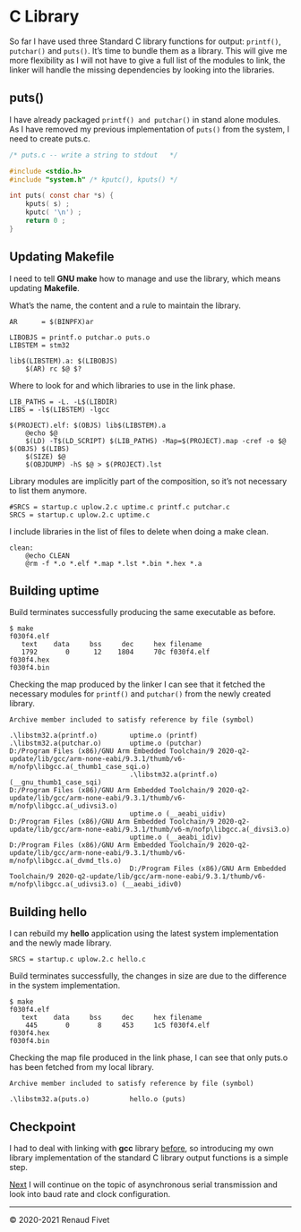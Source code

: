 # C Library

So far I have used three Standard C library functions for output:
`printf()`, `putchar()` and `puts()`. It’s time to bundle them as a library.
This will give me more flexibility as I will not have to give a full
list of the modules to link, the linker will handle the missing
dependencies by looking into the libraries.

## puts()

I have already packaged `printf() and putchar()` in stand alone modules.
As I have removed my previous implementation of `puts()` from the system,
I need to create puts.c.

```c
/* puts.c -- write a string to stdout   */

#include <stdio.h>
#include "system.h" /* kputc(), kputs() */

int puts( const char *s) {
    kputs( s) ;
    kputc( '\n') ;
    return 0 ;
}
```

## Updating Makefile

I need to tell **GNU make** how to manage and use the library, which
means updating **Makefile**.

What’s the name, the content and a rule to maintain the library.

```make
AR      = $(BINPFX)ar

LIBOBJS = printf.o putchar.o puts.o
LIBSTEM = stm32

lib$(LIBSTEM).a: $(LIBOBJS)
    $(AR) rc $@ $?
```

Where to look for and which libraries to use in the link phase.

```make
LIB_PATHS = -L. -L$(LIBDIR)
LIBS = -l$(LIBSTEM) -lgcc

$(PROJECT).elf: $(OBJS) lib$(LIBSTEM).a
    @echo $@
    $(LD) -T$(LD_SCRIPT) $(LIB_PATHS) -Map=$(PROJECT).map -cref -o $@ $(OBJS) $(LIBS)
    $(SIZE) $@
    $(OBJDUMP) -hS $@ > $(PROJECT).lst
```

Library modules are implicitly part of the composition, so it’s not
necessary to list them anymore.

```make
#SRCS = startup.c uplow.2.c uptime.c printf.c putchar.c
SRCS = startup.c uplow.2.c uptime.c
```

I include libraries in the list of files to delete when doing a make
clean.

```make
clean:
    @echo CLEAN
    @rm -f *.o *.elf *.map *.lst *.bin *.hex *.a
```

## Building uptime

Build terminates successfully producing the same executable as before.

```
$ make
f030f4.elf
   text    data     bss     dec     hex filename
   1792       0      12    1804     70c f030f4.elf
f030f4.hex
f030f4.bin
```

Checking the map produced by the linker I can see that it fetched the
necessary modules for `printf()` and `putchar()` from the newly created
library.

```
Archive member included to satisfy reference by file (symbol)

.\libstm32.a(printf.o)        uptime.o (printf)
.\libstm32.a(putchar.o)       uptime.o (putchar)
D:/Program Files (x86)/GNU Arm Embedded Toolchain/9 2020-q2-update/lib/gcc/arm-none-eabi/9.3.1/thumb/v6-m/nofp\libgcc.a(_thumb1_case_sqi.o)
                              .\libstm32.a(printf.o) (__gnu_thumb1_case_sqi)
D:/Program Files (x86)/GNU Arm Embedded Toolchain/9 2020-q2-update/lib/gcc/arm-none-eabi/9.3.1/thumb/v6-m/nofp\libgcc.a(_udivsi3.o)
                              uptime.o (__aeabi_uidiv)
D:/Program Files (x86)/GNU Arm Embedded Toolchain/9 2020-q2-update/lib/gcc/arm-none-eabi/9.3.1/thumb/v6-m/nofp\libgcc.a(_divsi3.o)
                              uptime.o (__aeabi_idiv)
D:/Program Files (x86)/GNU Arm Embedded Toolchain/9 2020-q2-update/lib/gcc/arm-none-eabi/9.3.1/thumb/v6-m/nofp\libgcc.a(_dvmd_tls.o)
                              D:/Program Files (x86)/GNU Arm Embedded Toolchain/9 2020-q2-update/lib/gcc/arm-none-eabi/9.3.1/thumb/v6-m/nofp\libgcc.a(_udivsi3.o) (__aeabi_idiv0)
```

## Building hello

I can rebuild my **hello** application using the latest system
implementation and the newly made library.

`SRCS = startup.c uplow.2.c hello.c`

Build terminates successfully, the changes in size are due to the
difference in the system implementation.

```
$ make
f030f4.elf
   text    data     bss     dec     hex filename
    445       0       8     453     1c5 f030f4.elf
f030f4.hex
f030f4.bin
```

Checking the map file produced in the link phase, I can see that only
puts.o has been fetched from my local library.

```
Archive member included to satisfy reference by file (symbol)

.\libstm32.a(puts.o)          hello.o (puts)
```

## Checkpoint

I had to deal with linking with **gcc** library [before]( 25_prototype),
so introducing my own library implementation of the standard C library
output functions is a simple step.

[Next]( 28_clocks) I will continue on the topic of asynchronous serial
transmission and look into baud rate and clock configuration.

___
© 2020-2021 Renaud Fivet


